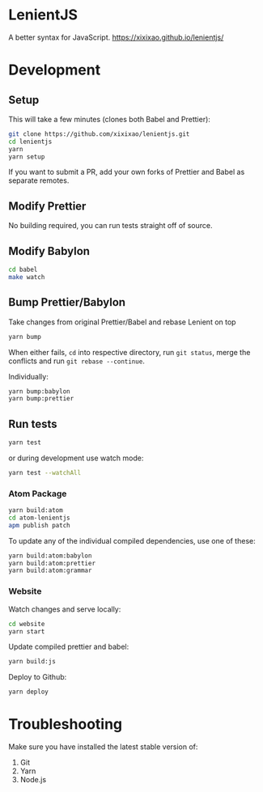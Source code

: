 # LenientJS

A better syntax for JavaScript. https://xixixao.github.io/lenientjs/

# Development

## Setup

This will take a few minutes (clones both Babel and Prettier):

```sh
git clone https://github.com/xixixao/lenientjs.git
cd lenientjs
yarn
yarn setup
```

If you want to submit a PR, add your own forks of Prettier and Babel as separate remotes.

## Modify Prettier

No building required, you can run tests straight off of source.

## Modify Babylon

```sh
cd babel
make watch
```

## Bump Prettier/Babylon

Take changes from original Prettier/Babel and rebase Lenient on top

```sh
yarn bump
```

When either fails, `cd` into respective directory, run `git status`, merge
the conflicts and run `git rebase --continue`.

Individually:

```sh
yarn bump:babylon
yarn bump:prettier
```

## Run tests

```sh
yarn test
```

or during development use watch mode:

```sh
yarn test --watchAll
```

### Atom Package

```sh
yarn build:atom
cd atom-lenientjs
apm publish patch
```

To update any of the individual compiled dependencies, use one of these:

```sh
yarn build:atom:babylon
yarn build:atom:prettier
yarn build:atom:grammar
```

### Website

Watch changes and serve locally:

```sh
cd website
yarn start
```

Update compiled prettier and babel:

```sh
yarn build:js
```

Deploy to Github:

```sh
yarn deploy
```

# Troubleshooting

Make sure you have installed the latest stable version of:

1. Git
2. Yarn
3. Node.js

